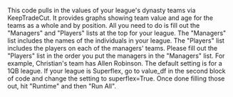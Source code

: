 This code pulls in the values of your league's dynasty teams via KeepTradeCut. It provides graphs showing team value and age for the teams as a whole and by position.
All you need to do is fill out the "Managers" and "Players" lists at the top for your league.
The "Managers" list includes the names of the individuals in your league. 
The "Players" list includes the players on each of the managers' teams. 
Please fill out the "Players" list in the order you put the managers in the "Managers" list. For example, Christian's team has Allen Robinson.
The default setting is for a 1QB league. If your league is Superflex, go to value_df in the second block of code and change the setting to superflex=True.
Once done filling those out, hit "Runtime" and then "Run All".
